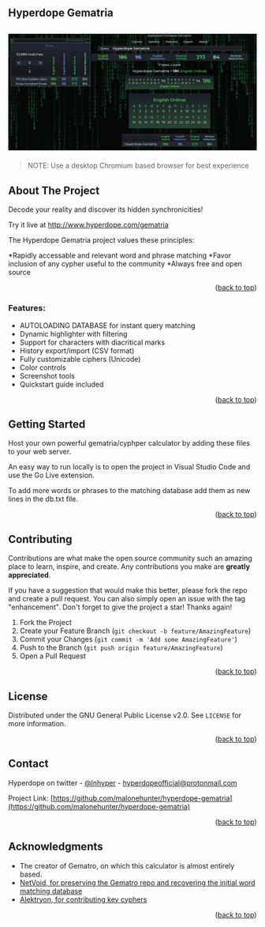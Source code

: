 ## Hyperdope Gematria
![Hyperdope - Gematria](res/preview.png)
---
> NOTE: Use a desktop Chromium based browser for best experience

## About The Project

Decode your reality and discover its hidden synchronicities!

Try it live at http://www.hyperdope.com/gematria

The Hyperdope Gematria project values these principles:

*Rapidly accessable and relevant word and phrase matching
*Favor inclusion of any cypher useful to the community
*Always free and open source

<p align="right">(<a href="#readme-top">back to top</a>)</p>

### Features:
<ul>
<li>AUTOLOADING DATABASE for instant query matching</li>
<li>Dynamic highlighter with filtering</li>
<li>Support for characters with diacritical marks</li>
<li>History export/import (CSV format)</li>
<li>Fully customizable ciphers (Unicode)</li>
<li>Color controls</li>
<li>Screenshot tools</li>
<li>Quickstart guide included</li>
</ul>

<p align="right">(<a href="#readme-top">back to top</a>)</p>


## Getting Started

Host your own powerful gematria/cyphper calculator by adding these files to your web server.

An easy way to run locally is to open the project in Visual Studio Code and use the Go Live extension.

To add more words or phrases to the matching database add them as new lines in the db.txt file.

<p align="right">(<a href="#readme-top">back to top</a>)</p>

## Contributing

Contributions are what make the open source community such an amazing place to learn, inspire, and create. Any contributions you make are **greatly appreciated**.

If you have a suggestion that would make this better, please fork the repo and create a pull request. You can also simply open an issue with the tag "enhancement".
Don't forget to give the project a star! Thanks again!

1. Fork the Project
2. Create your Feature Branch (`git checkout -b feature/AmazingFeature`)
3. Commit your Changes (`git commit -m 'Add some AmazingFeature'`)
4. Push to the Branch (`git push origin feature/AmazingFeature`)
5. Open a Pull Request

<p align="right">(<a href="#readme-top">back to top</a>)</p>



<!-- LICENSE -->
## License

Distributed under the GNU General Public License v2.0. See `LICENSE` for more information.

<p align="right">(<a href="#readme-top">back to top</a>)</p>



<!-- CONTACT -->
## Contact

Hyperdope on twitter - [@lnhyper](https://twitter.com/lnhyper) - hyperdopeofficial@protonmail.com

Project Link: [https://github.com/malonehunter/hyperdope-gematria](https://github.com/malonehunter/hyperdope-gematria)

<p align="right">(<a href="#readme-top">back to top</a>)</p>



<!-- ACKNOWLEDGMENTS -->
## Acknowledgments

* The creator of Gematro, on which this calculator is almost entirely based.  
* [NetVoid, for preserving the Gematro repo and recovering the initial word matching database](https://github.com/CyphersNews/cyphersnews.github.io)
* [Alektryon, for contributing key cyphers](https://github.com/Alektryon)

<p align="right">(<a href="#readme-top">back to top</a>)</p>

